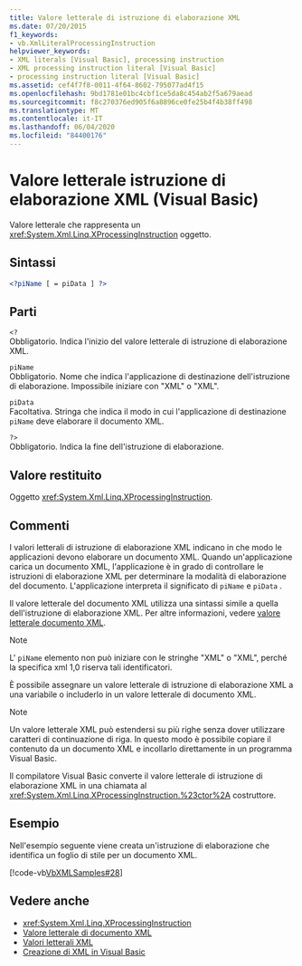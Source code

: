 ```yaml
---
title: Valore letterale di istruzione di elaborazione XML
ms.date: 07/20/2015
f1_keywords:
- vb.XmlLiteralProcessingInstruction
helpviewer_keywords:
- XML literals [Visual Basic], processing instruction
- XML processing instruction literal [Visual Basic]
- processing instruction literal [Visual Basic]
ms.assetid: cef4f7f8-0011-4f64-8602-795077ad4f15
ms.openlocfilehash: 9bd1781e01bc4cbf1ce5da8c454ab2f5a679aead
ms.sourcegitcommit: f8c270376ed905f6a8896ce0fe25b4f4b38ff498
ms.translationtype: MT
ms.contentlocale: it-IT
ms.lasthandoff: 06/04/2020
ms.locfileid: "84400176"
---
```

# <a name="xml-processing-instruction-literal-visual-basic"></a>Valore letterale istruzione di elaborazione XML (Visual Basic)
Valore letterale che rappresenta un <xref:System.Xml.Linq.XProcessingInstruction> oggetto.  
  
## <a name="syntax"></a>Sintassi  
  
```xml  
<?piName [ = piData ] ?>  
```  
  
## <a name="parts"></a>Parti  
 `<?`  
 Obbligatorio. Indica l'inizio del valore letterale di istruzione di elaborazione XML.  
  
 `piName`  
 Obbligatorio. Nome che indica l'applicazione di destinazione dell'istruzione di elaborazione. Impossibile iniziare con "XML" o "XML".  
  
 `piData`  
 Facoltativa. Stringa che indica il modo in cui l'applicazione di destinazione `piName` deve elaborare il documento XML.  
  
 `?>`  
 Obbligatorio. Indica la fine dell'istruzione di elaborazione.  
  
## <a name="return-value"></a>Valore restituito  
 Oggetto <xref:System.Xml.Linq.XProcessingInstruction>.  
  
## <a name="remarks"></a>Commenti  
 I valori letterali di istruzione di elaborazione XML indicano in che modo le applicazioni devono elaborare un documento XML. Quando un'applicazione carica un documento XML, l'applicazione è in grado di controllare le istruzioni di elaborazione XML per determinare la modalità di elaborazione del documento. L'applicazione interpreta il significato di `piName` e `piData` .  
  
 Il valore letterale del documento XML utilizza una sintassi simile a quella dell'istruzione di elaborazione XML. Per altre informazioni, vedere [valore letterale documento XML](xml-document-literal.md).  
  
> [!NOTE]
> L' `piName` elemento non può iniziare con le stringhe "XML" o "XML", perché la specifica xml 1,0 riserva tali identificatori.  
  
 È possibile assegnare un valore letterale di istruzione di elaborazione XML a una variabile o includerlo in un valore letterale di documento XML.  
  
> [!NOTE]
> Un valore letterale XML può estendersi su più righe senza dover utilizzare caratteri di continuazione di riga. In questo modo è possibile copiare il contenuto da un documento XML e incollarlo direttamente in un programma Visual Basic.  
  
 Il compilatore Visual Basic converte il valore letterale di istruzione di elaborazione XML in una chiamata al <xref:System.Xml.Linq.XProcessingInstruction.%23ctor%2A> costruttore.  
  
## <a name="example"></a>Esempio  
 Nell'esempio seguente viene creata un'istruzione di elaborazione che identifica un foglio di stile per un documento XML.  
  
 [!code-vb[VbXMLSamples#28](~/samples/snippets/visualbasic/VS_Snippets_VBCSharp/VbXMLSamples/VB/XMLSamples13.vb#28)]  
  
## <a name="see-also"></a>Vedere anche

- <xref:System.Xml.Linq.XProcessingInstruction>
- [Valore letterale di documento XML](xml-document-literal.md)
- [Valori letterali XML](index.md)
- [Creazione di XML in Visual Basic](../../programming-guide/language-features/xml/creating-xml.md)

